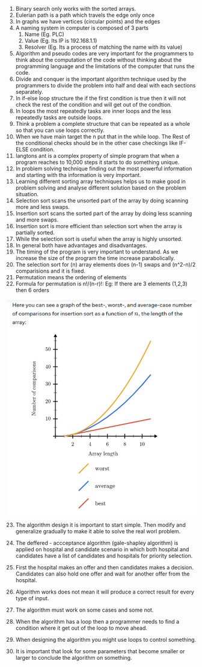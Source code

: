 1. Binary search only works with the sorted arrays.
2. Eulerian path is a path which travels the edge only once
3. In graphs we have vertices (circular points) and the edges
4. A naming system in computer is composed of 3 parts
    1. Name (Eg. PLC)
    2. Value (Eg. Its IP is 192.168.1.1)
    3. Resolver (Eg. Its a process of matching the name with its value)
5. Algorithm and pseudo codes are very important for the programmers to think about the computation of the code without thinking about the programming language and the limitations of the computer that runs the code.
6. Divide and conquer is the important algorithm technique used by the programmers to divide the problem into half and deal with each sections separately.
7. In if-else loop structure the if the first condition is true then it will not check the rest of the condition and will get out of the condtion.
8. In loops the most repeatedly tasks are inner loops and the less repeatedly tasks are outside loops.
9. Think a problem a complete structure that can be repeated as a whole so that you can use loops correctly.
10. When we have main target the n put that in the while loop. The Rest of the conditional checks should be in the other case checkings like IF-ELSE condition.
11. langtons ant is a complex property of simple program that when a program reaches to 10,000 steps it starts to do something unique.
12. In problem solving technique finding out the most powerful information and starting with tha information is very important.
13. Learning different sorting array techniques helps us to make good 
in problem solving and analyse different solution based on the problem situation.
14. Selection sort scans the unsorted part of the array by doing scanning more and less swaps.
15. Insertion sort scans the sorted part of the array by doing less scanning and more swaps.
16. Insertion sort is more efficient than selection sort when the array is partially sorted.
17. While the selection sort is useful when the array is highly unsorted.
18. In general both have advantages and disadvantages.
19. The timing of the program is very important to understand. As we increase the size of the program the time increase parabolically.
20. The selection sort for (n) array elements does (n-1) swaps and (n^2-n)/2 comparisions and it is fixed.
21. Permutation means the ordering of elements
22. Formula for permutation is n!/(n-r)!: Eg: If there are 3 elements (1,2,3) then 6 orders

![Screenshot1](./Images/insertioncase.png)


23. The algorithm design it is important to start simple. Then modify and generalize gradually to make it able to solve the real worl problem.

24. The deffered - accceptance algorithm (gale-shapley algorithm) is applied on hospital and candidate scenario in which both hospital and candidates have a list of candidates and hospitals for priority selection. 

25. First the hospital makes an offer and then candidates makes a decision. Candidates can also hold one offer and wait for another offer from the hospital.

26. Algorithm works does not mean it will produce a correct result for every type of input.

27. The algorithm must work on some cases and some not.

28. When the algorithm has a loop then a programmer needs to find a condition where it get out of the loop to move ahead.

29. When designing the algorithm you might use loops to control something.

30. It is important that look for some parameters that become smaller or larger to conclude the algorithm on something.

